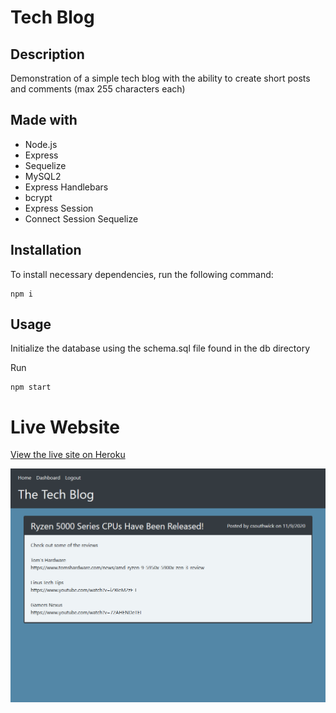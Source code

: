 # Tech Blog

## Description
Demonstration of a simple tech blog with the ability to create short posts and comments (max 255 characters each)

## Made with
- Node.js
- Express
- Sequelize
- MySQL2
- Express Handlebars
- bcrypt
- Express Session
- Connect Session Sequelize

## Installation
To install necessary dependencies, run the following command:

```
npm i
```

## Usage
Initialize the database using the schema.sql file found in the db directory

Run
```
npm start
```

# Live Website
[View the live site on Heroku](https://powerful-tundra-10480.herokuapp.com/)

![screenshot of the live website](./assets/images/the-tech-blog.png)
